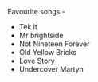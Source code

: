 Favourite songs -
- Tek it
- Mr brightside
- Not Nineteen Forever
- Old Yellow Bricks
- Love Story
- Undercover Martyn

